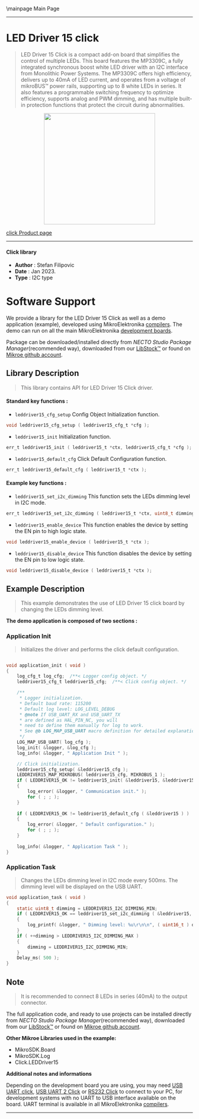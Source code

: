 \mainpage Main Page

---
# LED Driver 15 click

> LED Driver 15 Click is a compact add-on board that simplifies the control of multiple LEDs. This board features the MP3309C, a fully integrated synchronous boost white LED driver with an I2C interface from Monolithic Power Systems. The MP3309C offers high efficiency, delivers up to 40mA of LED current, and operates from a voltage of mikroBUS™ power rails, supporting up to 8 white LEDs in series. It also features a programmable switching frequency to optimize efficiency, supports analog and PWM dimming, and has multiple built-in protection functions that protect the circuit during abnormalities.

<p align="center">
  <img src="https://download.mikroe.com/images/click_for_ide/leddriver15_click.png" height=300px>
</p>

[click Product page](https://www.mikroe.com/led-driver-15-click)

---


#### Click library

- **Author**        : Stefan Filipovic
- **Date**          : Jan 2023.
- **Type**          : I2C type


# Software Support

We provide a library for the LED Driver 15 Click
as well as a demo application (example), developed using MikroElektronika
[compilers](https://www.mikroe.com/necto-studio).
The demo can run on all the main MikroElektronika [development boards](https://www.mikroe.com/development-boards).

Package can be downloaded/installed directly from *NECTO Studio Package Manager*(recommended way), downloaded from our [LibStock&trade;](https://libstock.mikroe.com) or found on [Mikroe github account](https://github.com/MikroElektronika/mikrosdk_click_v2/tree/master/clicks).

## Library Description

> This library contains API for LED Driver 15 Click driver.

#### Standard key functions :

- `leddriver15_cfg_setup` Config Object Initialization function.
```c
void leddriver15_cfg_setup ( leddriver15_cfg_t *cfg );
```

- `leddriver15_init` Initialization function.
```c
err_t leddriver15_init ( leddriver15_t *ctx, leddriver15_cfg_t *cfg );
```

- `leddriver15_default_cfg` Click Default Configuration function.
```c
err_t leddriver15_default_cfg ( leddriver15_t *ctx );
```

#### Example key functions :

- `leddriver15_set_i2c_dimming` This function sets the LEDs dimming level in I2C mode.
```c
err_t leddriver15_set_i2c_dimming ( leddriver15_t *ctx, uint8_t dimming );
```

- `leddriver15_enable_device` This function enables the device by setting the EN pin to high logic state.
```c
void leddriver15_enable_device ( leddriver15_t *ctx );
```

- `leddriver15_disable_device` This function disables the device by setting the EN pin to low logic state.
```c
void leddriver15_disable_device ( leddriver15_t *ctx );
```

## Example Description

> This example demonstrates the use of LED Driver 15 click board by changing the LEDs dimming level.

**The demo application is composed of two sections :**

### Application Init

> Initializes the driver and performs the click default configuration.

```c

void application_init ( void )
{
    log_cfg_t log_cfg;  /**< Logger config object. */
    leddriver15_cfg_t leddriver15_cfg;  /**< Click config object. */

    /** 
     * Logger initialization.
     * Default baud rate: 115200
     * Default log level: LOG_LEVEL_DEBUG
     * @note If USB_UART_RX and USB_UART_TX 
     * are defined as HAL_PIN_NC, you will 
     * need to define them manually for log to work. 
     * See @b LOG_MAP_USB_UART macro definition for detailed explanation.
     */
    LOG_MAP_USB_UART( log_cfg );
    log_init( &logger, &log_cfg );
    log_info( &logger, " Application Init " );

    // Click initialization.
    leddriver15_cfg_setup( &leddriver15_cfg );
    LEDDRIVER15_MAP_MIKROBUS( leddriver15_cfg, MIKROBUS_1 );
    if ( LEDDRIVER15_OK != leddriver15_init( &leddriver15, &leddriver15_cfg ) ) 
    {
        log_error( &logger, " Communication init." );
        for ( ; ; );
    }
    
    if ( LEDDRIVER15_OK != leddriver15_default_cfg ( &leddriver15 ) )
    {
        log_error( &logger, " Default configuration." );
        for ( ; ; );
    }
    
    log_info( &logger, " Application Task " );
}

```

### Application Task

> Changes the LEDs dimming level in I2C mode every 500ms. The dimming level will be displayed on the USB UART.

```c
void application_task ( void )
{
    static uint8_t dimming = LEDDRIVER15_I2C_DIMMING_MIN;
    if ( LEDDRIVER15_OK == leddriver15_set_i2c_dimming ( &leddriver15, dimming ) )
    {
        log_printf( &logger, " Dimming level: %u\r\n\n", ( uint16_t ) dimming );
    }
    if ( ++dimming > LEDDRIVER15_I2C_DIMMING_MAX )
    {
        dimming = LEDDRIVER15_I2C_DIMMING_MIN;
    }
    Delay_ms( 500 );
}
```

## Note

> It is recommended to connect 8 LEDs in series (40mA) to the output connector.

The full application code, and ready to use projects can be installed directly from *NECTO Studio Package Manager*(recommended way), downloaded from our [LibStock&trade;](https://libstock.mikroe.com) or found on [Mikroe github account](https://github.com/MikroElektronika/mikrosdk_click_v2/tree/master/clicks).

**Other Mikroe Libraries used in the example:**

- MikroSDK.Board
- MikroSDK.Log
- Click.LEDDriver15

**Additional notes and informations**

Depending on the development board you are using, you may need
[USB UART click](https://www.mikroe.com/usb-uart-click),
[USB UART 2 Click](https://www.mikroe.com/usb-uart-2-click) or
[RS232 Click](https://www.mikroe.com/rs232-click) to connect to your PC, for
development systems with no UART to USB interface available on the board. UART
terminal is available in all MikroElektronika
[compilers](https://shop.mikroe.com/compilers).

---
